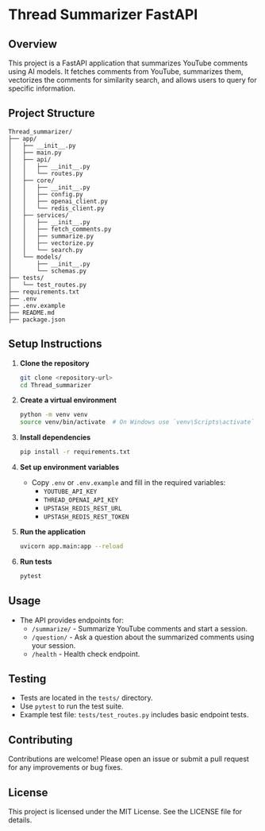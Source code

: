 # Thread Summarizer FastAPI

## Overview
This project is a FastAPI application that summarizes YouTube comments using AI models. It fetches comments from YouTube, summarizes them, vectorizes the comments for similarity search, and allows users to query for specific information.

## Project Structure
```
Thread_summarizer/
├── app/
│   ├── __init__.py
│   ├── main.py
│   ├── api/
│   │   ├── __init__.py
│   │   └── routes.py
│   ├── core/
│   │   ├── __init__.py
│   │   ├── config.py
│   │   ├── openai_client.py
│   │   └── redis_client.py
│   ├── services/
│   │   ├── __init__.py
│   │   ├── fetch_comments.py
│   │   ├── summarize.py
│   │   ├── vectorize.py
│   │   └── search.py
│   └── models/
│       ├── __init__.py
│       └── schemas.py
├── tests/
│   └── test_routes.py
├── requirements.txt
├── .env
├── .env.example
├── README.md
├── package.json
```

## Setup Instructions

1. **Clone the repository**
   ```bash
   git clone <repository-url>
   cd Thread_summarizer
   ```

2. **Create a virtual environment**
   ```bash
   python -m venv venv
   source venv/bin/activate  # On Windows use `venv\Scripts\activate`
   ```

3. **Install dependencies**
   ```bash
   pip install -r requirements.txt
   ```

4. **Set up environment variables**
   - Copy `.env` or `.env.example` and fill in the required variables:
     - `YOUTUBE_API_KEY`
     - `THREAD_OPENAI_API_KEY`
     - `UPSTASH_REDIS_REST_URL`
     - `UPSTASH_REDIS_REST_TOKEN`

5. **Run the application**
   ```bash
   uvicorn app.main:app --reload
   ```

6. **Run tests**
   ```bash
   pytest
   ```

## Usage
- The API provides endpoints for:
  - `/summarize/` - Summarize YouTube comments and start a session.
  - `/question/` - Ask a question about the summarized comments using your session.
  - `/health` - Health check endpoint.

## Testing
- Tests are located in the `tests/` directory.
- Use `pytest` to run the test suite.
- Example test file: `tests/test_routes.py` includes basic endpoint tests.

## Contributing
Contributions are welcome! Please open an issue or submit a pull request for any improvements or bug fixes.

## License
This project is licensed under the MIT License. See the LICENSE file for details.